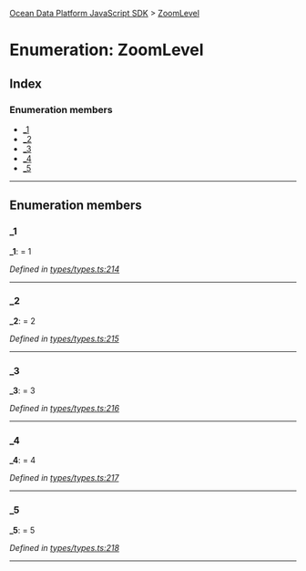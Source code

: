 [Ocean Data Platform JavaScript SDK](../README.md) > [ZoomLevel](../enums/zoomlevel.md)

# Enumeration: ZoomLevel

## Index

### Enumeration members

* [_1](zoomlevel.md#_1)
* [_2](zoomlevel.md#_2)
* [_3](zoomlevel.md#_3)
* [_4](zoomlevel.md#_4)
* [_5](zoomlevel.md#_5)

---

## Enumeration members

<a id="_1"></a>

###  _1

**_1**:  = 1

*Defined in [types/types.ts:214](https://github.com/C4IROcean/ODP-sdk-js/blob/26e019a/source/types/types.ts#L214)*

___
<a id="_2"></a>

###  _2

**_2**:  = 2

*Defined in [types/types.ts:215](https://github.com/C4IROcean/ODP-sdk-js/blob/26e019a/source/types/types.ts#L215)*

___
<a id="_3"></a>

###  _3

**_3**:  = 3

*Defined in [types/types.ts:216](https://github.com/C4IROcean/ODP-sdk-js/blob/26e019a/source/types/types.ts#L216)*

___
<a id="_4"></a>

###  _4

**_4**:  = 4

*Defined in [types/types.ts:217](https://github.com/C4IROcean/ODP-sdk-js/blob/26e019a/source/types/types.ts#L217)*

___
<a id="_5"></a>

###  _5

**_5**:  = 5

*Defined in [types/types.ts:218](https://github.com/C4IROcean/ODP-sdk-js/blob/26e019a/source/types/types.ts#L218)*

___

